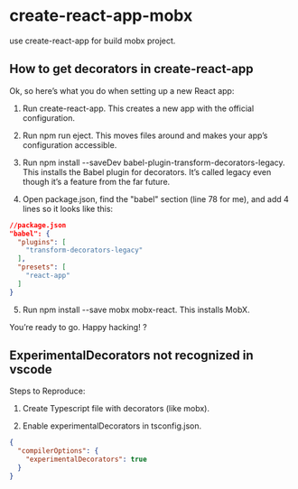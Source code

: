 # create-react-app-mobx

use create-react-app for build mobx project.

## How to get decorators in create-react-app

Ok, so here’s what you do when setting up a new React app:

1. Run create-react-app. This creates a new app with the official configuration.

2. Run npm run eject. This moves files around and makes your app’s configuration accessible.

3. Run npm install --saveDev babel-plugin-transform-decorators-legacy. This installs the Babel plugin for decorators. It’s called legacy even though it’s a feature from the far future.

4. Open package.json, find the "babel" section (line 78 for me), and add 4 lines so it looks like this:

```json
//package.json
"babel": {
  "plugins": [
    "transform-decorators-legacy"
  ],
  "presets": [
    "react-app"
  ]
}
```

5. Run npm install --save mobx mobx-react. This installs MobX.

You’re ready to go. Happy hacking! ?

## ExperimentalDecorators not recognized in vscode

Steps to Reproduce:

1. Create Typescript file with decorators (like mobx).

2. Enable experimentalDecorators in tsconfig.json.

```json
{
  "compilerOptions": {
    "experimentalDecorators": true
  }
}
```


